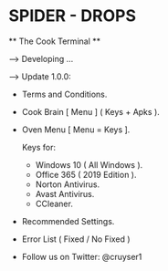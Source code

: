 # SPIDER - DROPS 
** The Cook Terminal **

--> Developing ...

--> Update 1.0.0:

  + Terms and Conditions.
  + Cook Brain [ Menu ] ( Keys + Apks ).
  + Oven Menu [ Menu = Keys ]. 
     
     Keys for:
      - Windows 10 ( All Windows ).
      - Office 365 ( 2019 Edition ).
      - Norton Antivirus.
      - Avast Antivirus.
      - CCleaner.
  + Recommended Settings.
  + Error List ( Fixed / No Fixed )
  

* Follow us on Twitter: @cruyser1
